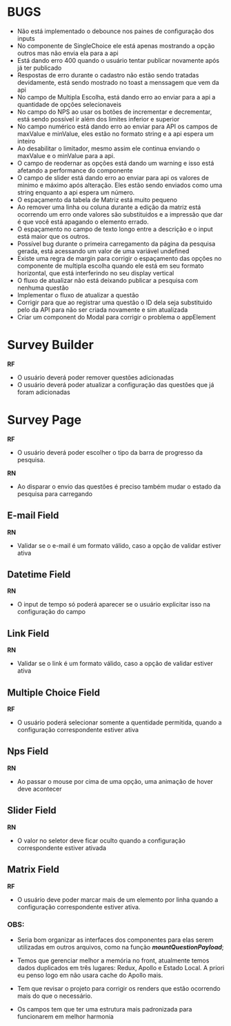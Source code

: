 # BUGS

* Não está implementado o debounce nos paines de configuração dos inputs
* No componente de SingleChoice ele está apenas mostrando a opção outros mas não envia ela para a api
* Está dando erro 400 quando o usuário tentar publicar novamente após já ter publicado
* Respostas de erro durante o cadastro não estão sendo tratadas devidamente, está sendo mostrado no toast a menssagem que vem da api
* No campo de Multipla Escolha, está dando erro ao enviar para a api a quantidade de opções selecionaveis
* No campo do NPS ao usar os botões de incrementar e decrementar, está sendo possível ir além dos limites inferior e superior
* No campo numérico está dando erro ao enviar para API os campos de maxValue e minValue, eles estão no formato string e a api espera um inteiro
* Ao desabilitar o limitador, mesmo assim ele continua enviando o maxValue e o minValue para a api.
* O campo de reodernar as opções está dando um warning e isso está afetando a performance do componente
* O campo de slider está dando erro ao enviar para api os valores de minimo e máximo após alteração. Eles estão sendo enviados como uma string enquanto a api espera um número.
* O espaçamento da tabela de Matriz está muito pequeno
* Ao remover uma linha ou coluna durante a edição da matriz está ocorrendo um erro onde valores são substituidos e a impressão que dar é que você está apagando o elemento errado.
* O espaçamento no campo de texto longo entre a descrição e o input está maior que os outros.
* Possível bug durante o primeira carregamento da página da pesquisa gerada, está acessando um valor de uma variável undefined
* Existe uma regra de margin para corrigir o espaçamento das opções no componente de multipla escolha quando ele está em seu formato horizontal, que está interferindo no seu display vertical
* O fluxo de atualizar não está deixando publicar a pesquisa com nenhuma questão
* Implementar o fluxo de atualizar a questão
* Corrigir para que ao registrar uma questão o ID dela seja substituido pelo da API para não ser criada novamente e sim atualizada
* Criar um component do Modal para corrigir o problema o appElement


# Survey Builder

**RF**

- O usuário deverá poder remover questões adicionadas
- O usuário deverá poder atualizar a configuração das questões que já foram adicionadas

# Survey Page

**RF**

- O usuário deverá poder escolher o tipo da barra de progresso da pesquisa.

**RN**

- Ao disparar o envio das questões é preciso também mudar o estado da pesquisa para carregando

## E-mail Field

**RN**

- Validar se o e-mail é um formato válido, caso a opção de validar estiver ativa

## Datetime Field

**RN**

- O input de tempo só poderá aparecer se o usuário explicitar isso na configuração do campo

## Link Field

**RN**

- Validar se o link é um formato válido, caso a opção de validar estiver ativa

## Multiple Choice Field

**RF**

- O usuário poderá selecionar somente a quentidade permitida, quando a configuração correspondente estiver ativa

## Nps Field

**RN**

- Ao passar o mouse por cima de uma opção, uma animação de hover deve acontecer

## Slider Field

**RN**

- O valor no seletor deve ficar oculto quando a configuração correspondente estiver ativada

## Matrix Field

**RF**

- O usuário deve poder marcar mais de um elemento por linha quando a configuração correspondente estiver ativa.


### OBS:

* Seria bom organizar as interfaces dos componentes para elas serem utilizadas em outros arquivos, como na função ***mountQuestionPayload***;

* Temos que gerenciar melhor a memória no front, atualmente temos dados duplicados em três lugares: Redux, Apollo e Estado Local. A priori eu penso logo em não usara cache do Apollo mais.

* Tem que revisar o projeto para corrigir os renders que estão ocorrendo mais do que o necessário.

* Os campos tem que ter uma estrutura mais padronizada para funcionarem em melhor harmonia
